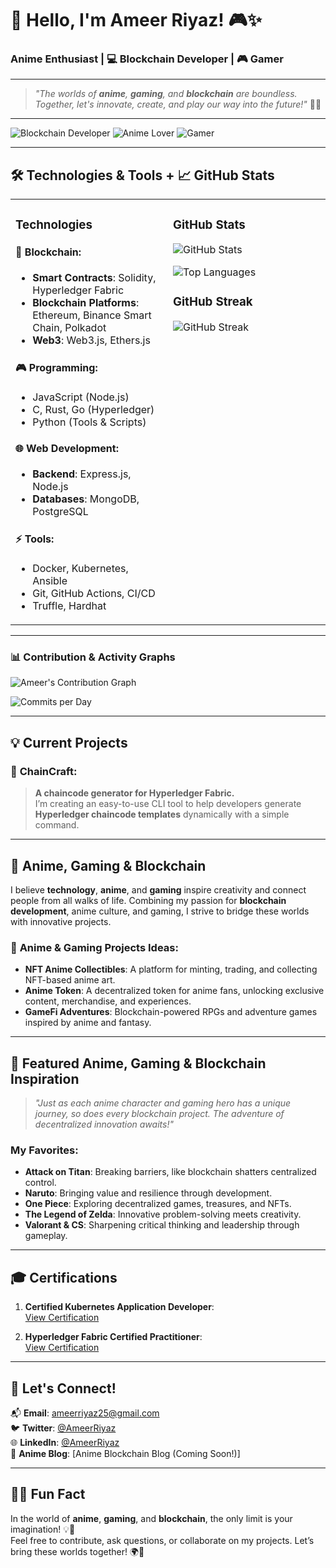 # 👋 Hello, I'm Ameer Riyaz! 🎮✨

### **Anime Enthusiast** | 💻 **Blockchain Developer** | 🎮 **Gamer**

---

> _"The worlds of **anime**, **gaming**, and **blockchain** are boundless. Together, let's innovate, create, and play our way into the future!"_ 🚀✨

---

![Blockchain Developer](https://img.shields.io/badge/-Blockchain_Dev-purple?logo=ethereum&style=for-the-badge) 
![Anime Lover](https://img.shields.io/badge/-Anime_Lover-pink?logo=crunchyroll&style=for-the-badge) 
![Gamer](https://img.shields.io/badge/-Gamer-blue?logo=playstation&style=for-the-badge)

---

## 🛠️ Technologies & Tools + 📈 GitHub Stats

<table>
<tr>
<td valign="top" width="50%">

### **Technologies**
#### 🔗 **Blockchain**:
- **Smart Contracts**: Solidity, Hyperledger Fabric
- **Blockchain Platforms**: Ethereum, Binance Smart Chain, Polkadot
- **Web3**: Web3.js, Ethers.js

#### 🎮 **Programming**:
- JavaScript (Node.js)
- C, Rust, Go (Hyperledger)
- Python (Tools & Scripts)

#### 🌐 **Web Development**:
- **Backend**: Express.js, Node.js
- **Databases**: MongoDB, PostgreSQL

#### ⚡ **Tools**:
- Docker, Kubernetes, Ansible
- Git, GitHub Actions, CI/CD
- Truffle, Hardhat

</td>
<td valign="top" width="50%">

### **GitHub Stats**
![GitHub Stats](https://github-readme-stats.vercel.app/api?username=AmeerRiyaz&show_icons=true&count_private=true&theme=radical)

![Top Languages](https://github-readme-stats.vercel.app/api/top-langs/?username=AmeerRiyaz&layout=compact&theme=radical)

### **GitHub Streak**
![GitHub Streak](https://github-readme-streak-stats.herokuapp.com/?user=AmeerRiyaz&theme=radical)

</td>
</tr>
</table>

---

### 📊 Contribution & Activity Graphs

![Ameer's Contribution Graph](https://github-profile-summary-cards.vercel.app/api/cards/profile-details?username=AmeerRiyaz&theme=radical)  

![Commits per Day](https://github-profile-summary-cards.vercel.app/api/cards/productive-time?username=AmeerRiyaz&theme=radical)  



---

## 💡 Current Projects

### 🔧 **ChainCraft**: 
> **A chaincode generator for Hyperledger Fabric.**  
I’m creating an easy-to-use CLI tool to help developers generate **Hyperledger chaincode templates** dynamically with a simple command.

---

## 🌸 Anime, Gaming & Blockchain

I believe **technology**, **anime**, and **gaming** inspire creativity and connect people from all walks of life. Combining my passion for **blockchain development**, anime culture, and gaming, I strive to bridge these worlds with innovative projects.

### 🌟 **Anime & Gaming Projects Ideas**:
- **NFT Anime Collectibles**: A platform for minting, trading, and collecting NFT-based anime art.
- **Anime Token**: A decentralized token for anime fans, unlocking exclusive content, merchandise, and experiences.
- **GameFi Adventures**: Blockchain-powered RPGs and adventure games inspired by anime and fantasy.

---

## 🎨 Featured Anime, Gaming & Blockchain Inspiration

> _"Just as each anime character and gaming hero has a unique journey, so does every blockchain project. The adventure of decentralized innovation awaits!"_

### My Favorites:
- **Attack on Titan**: Breaking barriers, like blockchain shatters centralized control.
- **Naruto**: Bringing value and resilience through development.
- **One Piece**: Exploring decentralized games, treasures, and NFTs.
- **The Legend of Zelda**: Innovative problem-solving meets creativity.
- **Valorant & CS**: Sharpening critical thinking and leadership through gameplay.

---

## 🎓 Certifications

1. **Certified Kubernetes Application Developer**:  
   [View Certification](https://www.credly.com/badges/ebfce6d5-e235-4207-82f9-30904af68db5)

2. **Hyperledger Fabric Certified Practitioner**:  
   [View Certification](https://www.credly.com/badges/9b81a7a3-294f-4f9b-bfde-67b0cc3b6bd1)

---

## 💬 Let's Connect!

📬 **Email**: [ameerriyaz25@gmail.com](mailto:ameerriyaz25@gmail.com)  
🐦 **Twitter**: [@AmeerRiyaz](https://twitter.com/AmeerRiyaz111)  
🌐 **LinkedIn**: [@AmeerRiyaz](https://www.linkedin.com/in/ameer-riyaz?utm_source=share&utm_campaign=share_via&utm_content=profile&utm_medium=ios_app)  
🌸 **Anime Blog**: [Anime Blockchain Blog (Coming Soon!)]

---

## 🦸‍♂️ Fun Fact

In the world of **anime**, **gaming**, and **blockchain**, the only limit is your imagination! 💡💫  
Feel free to contribute, ask questions, or collaborate on my projects. Let’s bring these worlds together! 🌍💖

